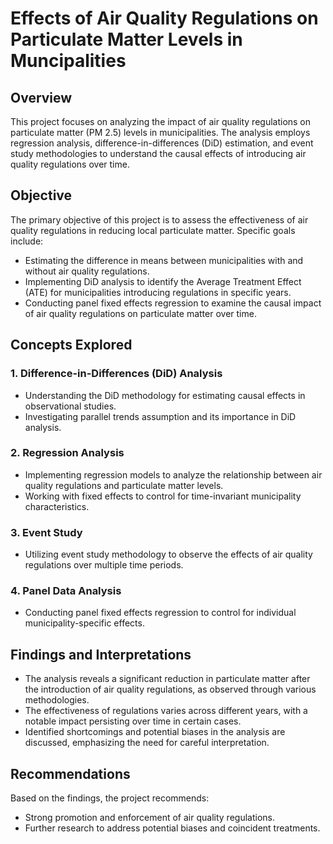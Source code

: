 # Effects of Air Quality Regulations on Particulate Matter Levels in Muncipalities

## Overview

This project focuses on analyzing the impact of air quality regulations on particulate matter (PM 2.5) levels in municipalities. The analysis employs regression analysis, difference-in-differences (DiD) estimation, and event study methodologies to understand the causal effects of introducing air quality regulations over time.

## Objective

The primary objective of this project is to assess the effectiveness of air quality regulations in reducing local particulate matter. Specific goals include:

- Estimating the difference in means between municipalities with and without air quality regulations.
- Implementing DiD analysis to identify the Average Treatment Effect (ATE) for municipalities introducing regulations in specific years.
- Conducting panel fixed effects regression to examine the causal impact of air quality regulations on particulate matter over time.

## Concepts Explored

### 1. Difference-in-Differences (DiD) Analysis
- Understanding the DiD methodology for estimating causal effects in observational studies.
- Investigating parallel trends assumption and its importance in DiD analysis.

### 2. Regression Analysis
- Implementing regression models to analyze the relationship between air quality regulations and particulate matter levels.
- Working with fixed effects to control for time-invariant municipality characteristics.

### 3. Event Study
- Utilizing event study methodology to observe the effects of air quality regulations over multiple time periods.

### 4. Panel Data Analysis
- Conducting panel fixed effects regression to control for individual municipality-specific effects.

## Findings and Interpretations

- The analysis reveals a significant reduction in particulate matter after the introduction of air quality regulations, as observed through various methodologies.
- The effectiveness of regulations varies across different years, with a notable impact persisting over time in certain cases.
- Identified shortcomings and potential biases in the analysis are discussed, emphasizing the need for careful interpretation.

## Recommendations

Based on the findings, the project recommends:

- Strong promotion and enforcement of air quality regulations.
- Further research to address potential biases and coincident treatments.


